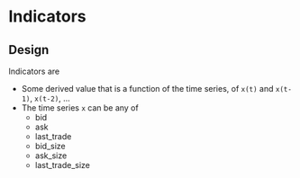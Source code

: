 # Indicators

## Design
Indicators are

+ Some derived value that is a function of the time series, of `x(t)` and
`x(t-1)`, `x(t-2)`, ...
+ The time series `x` can be any of
  + bid
  + ask
  + last_trade
  + bid_size
  + ask_size
  + last_trade_size
